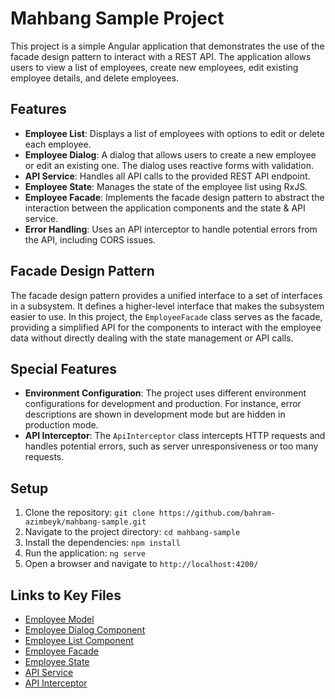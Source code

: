 # Mahbang Sample Project

This project is a simple Angular application that demonstrates the use of the facade design pattern to interact with a REST API. The application allows users to view a list of employees, create new employees, edit existing employee details, and delete employees.

## Features

- **Employee List**: Displays a list of employees with options to edit or delete each employee.
- **Employee Dialog**: A dialog that allows users to create a new employee or edit an existing one. The dialog uses reactive forms with validation.
- **API Service**: Handles all API calls to the provided REST API endpoint.
- **Employee State**: Manages the state of the employee list using RxJS.
- **Employee Facade**: Implements the facade design pattern to abstract the interaction between the application components and the state & API service.
- **Error Handling**: Uses an API interceptor to handle potential errors from the API, including CORS issues.

## Facade Design Pattern

The facade design pattern provides a unified interface to a set of interfaces in a subsystem. It defines a higher-level interface that makes the subsystem easier to use. In this project, the `EmployeeFacade` class serves as the facade, providing a simplified API for the components to interact with the employee data without directly dealing with the state management or API calls.

## Special Features

- **Environment Configuration**: The project uses different environment configurations for development and production. For instance, error descriptions are shown in development mode but are hidden in production mode.
- **API Interceptor**: The `ApiInterceptor` class intercepts HTTP requests and handles potential errors, such as server unresponsiveness or too many requests.

## Setup

1. Clone the repository: `git clone https://github.com/bahram-azimbeyk/mahbang-sample.git`
2. Navigate to the project directory: `cd mahbang-sample`
3. Install the dependencies: `npm install`
4. Run the application: `ng serve`
5. Open a browser and navigate to `http://localhost:4200/`

## Links to Key Files

- [Employee Model](https://github.com/bahram-azimbeyk/mahbang-sample/blob/master/src/app/models/employee.model.ts)
- [Employee Dialog Component](https://github.com/bahram-azimbeyk/mahbang-sample/blob/master/src/app/components/employee-dialog/employee-dialog.component.ts)
- [Employee List Component](https://github.com/bahram-azimbeyk/mahbang-sample/blob/master/src/app/components/employee-list/employee-list.component.ts)
- [Employee Facade](https://github.com/bahram-azimbeyk/mahbang-sample/blob/master/src/app/facade/employee.facade.ts)
- [Employee State](https://github.com/bahram-azimbeyk/mahbang-sample/blob/master/src/app/states/employee-state.ts)
- [API Service](https://github.com/bahram-azimbeyk/mahbang-sample/blob/master/src/app/apis/api.service.ts)
- [API Interceptor](https://github.com/bahram-azimbeyk/mahbang-sample/blob/master/src/app/interceptor/api.interceptor.ts)

